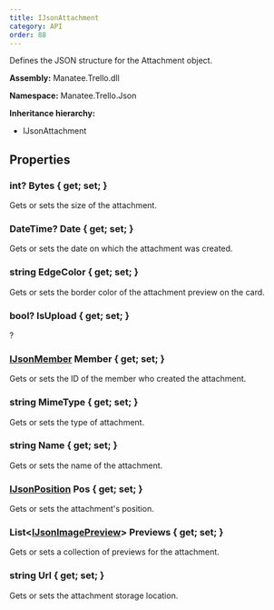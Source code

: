 ```yaml
---
title: IJsonAttachment
category: API
order: 88
---
```


Defines the JSON structure for the Attachment object.

**Assembly:** Manatee.Trello.dll

**Namespace:** Manatee.Trello.Json

**Inheritance hierarchy:**

- IJsonAttachment

## Properties

### int? Bytes { get; set; }

Gets or sets the size of the attachment.

### DateTime? Date { get; set; }

Gets or sets the date on which the attachment was created.

### string EdgeColor { get; set; }

Gets or sets the border color of the attachment preview on the card.

### bool? IsUpload { get; set; }

?

### [IJsonMember](../IJsonMember#ijsonmember) Member { get; set; }

Gets or sets the ID of the member who created the attachment.

### string MimeType { get; set; }

Gets or sets the type of attachment.

### string Name { get; set; }

Gets or sets the name of the attachment.

### [IJsonPosition](../IJsonPosition#ijsonposition) Pos { get; set; }

Gets or sets the attachment&#39;s position.

### List&lt;[IJsonImagePreview](../IJsonImagePreview#ijsonimagepreview)&gt; Previews { get; set; }

Gets or sets a collection of previews for the attachment.

### string Url { get; set; }

Gets or sets the attachment storage location.

